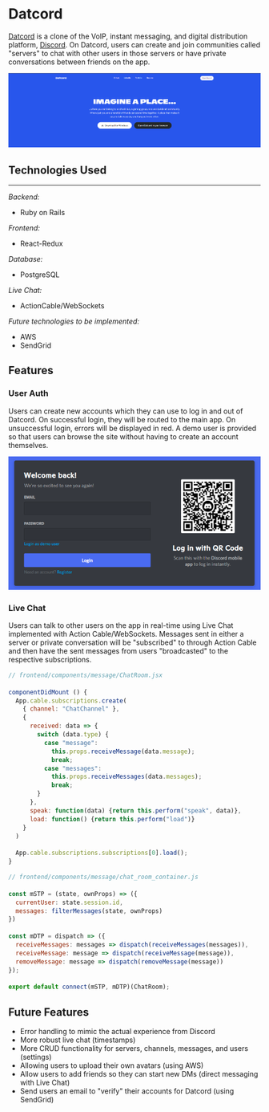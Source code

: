 # Datcord

[Datcord](https://ea-datcord.herokuapp.com/#/) is a clone of the VoIP, instant messaging, and digital distribution platform, [Discord](https://discord.com). On Datcord, users can create and join communities called "servers" to chat with other users in those servers or have private conversations between friends on the app.

<p align="center">
  <img src="app/assets/images/prod_readme/DatcordSplash.png" />
</p>

## Technologies Used
***
*Backend:*
- Ruby on Rails

*Frontend:*
- React-Redux

*Database:*
- PostgreSQL

*Live Chat:*
- ActionCable/WebSockets

*Future technologies to be implemented:*
- AWS
- SendGrid

## Features

### **User Auth**

Users can create new accounts which they can use to log in and out of Datcord. On successful login, they will be routed to the main app. On unsuccessful login, errors will be displayed in red. A demo user is provided so that users can browse the site without having to create an account themselves.

<p align="center">
  <img src="app/assets/images/prod_readme/UserAuth.png" />
</p>

### **Live Chat**

Users can talk to other users on the app in real-time using Live Chat implemented with Action Cable/WebSockets. Messages sent in either a server or private conversation will be "subscribed" to through Action Cable and then have the sent messages from users "broadcasted" to the respective subscriptions.

```js
// frontend/components/message/ChatRoom.jsx

componentDidMount () {
  App.cable.subscriptions.create(
    { channel: "ChatChannel" },
    {
      received: data => {
        switch (data.type) {
          case "message":
            this.props.receiveMessage(data.message);
            break;
          case "messages":
            this.props.receiveMessages(data.messages);
            break;
        }
      },
      speak: function(data) {return this.perform("speak", data)},
      load: function() {return this.perform("load")}
    }
  )

  App.cable.subscriptions.subscriptions[0].load();
}
```

```js
// frontend/components/message/chat_room_container.js

const mSTP = (state, ownProps) => ({
  currentUser: state.session.id,
  messages: filterMessages(state, ownProps)
})

const mDTP = dispatch => ({
  receiveMessages: messages => dispatch(receiveMessages(messages)),
  receiveMessage: message => dispatch(receiveMessage(message)),
  removeMessage: message => dispatch(removeMessage(message))
});

export default connect(mSTP, mDTP)(ChatRoom);
```

## Future Features

- Error handling to mimic the actual experience from Discord
- More robust live chat (timestamps)
- More CRUD functionality for servers, channels, messages, and users (settings)
- Allowing users to upload their own avatars (using AWS)
- Allow users to add friends so they can start new DMs (direct messaging with Live Chat)
- Send users an email to "verify" their accounts for Datcord (using SendGrid)
